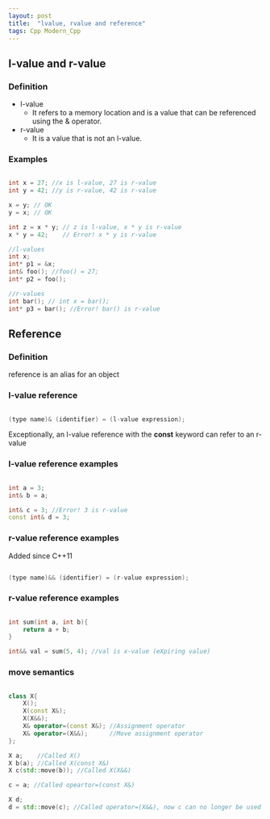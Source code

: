 ```yaml
---
layout: post
title:  "lvalue, rvalue and reference"
tags: Cpp Modern_Cpp
---
```


## l-value and r-value
### Definition
- l-value 
    - It refers to a memory location and is a value that can be referenced using the & operator.
- r-value
    - It is a value that is not an l-value.  

### Examples
```cpp

int x = 27; //x is l-value, 27 is r-value
int y = 42; //y is r-value, 42 is r-value

x = y; // OK
y = x; // OK

int z = x * y; // z is l-value, x * y is r-value
x * y = 42;    // Error! x * y is r-value

//l-values
int x;
int* p1 = &x;
int& foo(); //foo() = 27;
int* p2 = foo();

//r-values
int bar(); // int x = bar();
int* p3 = bar(); //Error! bar() is r-value
```

## Reference
### Definition
reference is an alias for an object

### l-value reference
```cpp

(type name)& (identifier) = (l-value expression);
```
Exceptionally, an l-value reference with the **const** keyword can refer to an r-value

### l-value reference examples
```cpp

int a = 3;
int& b = a;

int& c = 3; //Error! 3 is r-value
const int& d = 3; 
```

### r-value reference examples
Added since C++11
```cpp

(type name)&& (identifier) = (r-value expression);
```

### r-value reference examples
```cpp

int sum(int a, int b){
    return a + b;
}

int&& val = sum(5, 4); //val is x-value (eXpiring value)

```

### move semantics
```cpp

class X{
    X();
    X(const X&);
    X(X&&);
    X& operator=(const X&); //Assignment operator
    X& operator=(X&&);      //Move assignment operator
};

X a;    //Called X()
X b(a); //Called X(const X&)
X c(std::move(b)); //Called X(X&&)

c = a; //Called opeartor=(const X&)

X d;
d = std::move(c); //Called operator=(X&&), now c can no longer be used

```





